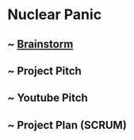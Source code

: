 # **Nuclear Panic**

## ~ [Brainstorm](https://trello.com/b/ZWoWabsV/out-of-control-brainstorm)


## ~ Project Pitch


## ~ Youtube Pitch


## ~ Project Plan (SCRUM)
